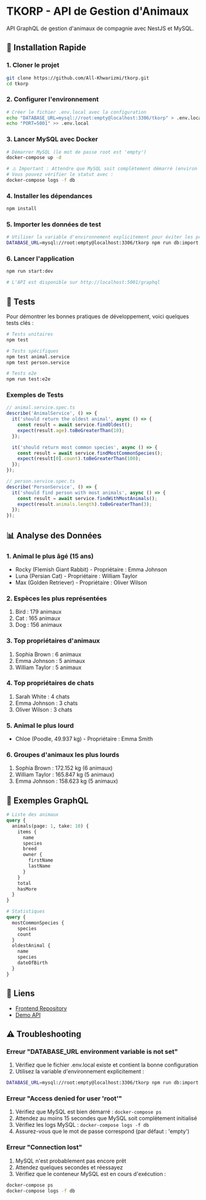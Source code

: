 # TKORP - API de Gestion d'Animaux

API GraphQL de gestion d'animaux de compagnie avec NestJS et MySQL.

## 🚀 Installation Rapide

### 1. Cloner le projet
```bash
git clone https://github.com/All-Khwarizmi/tkorp.git
cd tkorp
```

### 2. Configurer l'environnement
```bash
# Créer le fichier .env.local avec la configuration
echo "DATABASE_URL=mysql://root:empty@localhost:3306/tkorp" > .env.local
echo "PORT=5001" >> .env.local
```

### 3. Lancer MySQL avec Docker
```bash
# Démarrer MySQL (le mot de passe root est 'empty')
docker-compose up -d

# ⚠️ Important : Attendre que MySQL soit complètement démarré (environ 15 secondes)
# Vous pouvez vérifier le statut avec :
docker-compose logs -f db
```

### 4. Installer les dépendances
```bash
npm install
```

### 5. Importer les données de test
```bash
# Utiliser la variable d'environnement explicitement pour éviter les problèmes de chargement
DATABASE_URL=mysql://root:empty@localhost:3306/tkorp npm run db:import
```

### 6. Lancer l'application
```bash
npm run start:dev

# L'API est disponible sur http://localhost:5001/graphql
```

## 🧪 Tests

Pour démontrer les bonnes pratiques de développement, voici quelques tests clés :

```bash
# Tests unitaires
npm test

# Tests spécifiques
npm test animal.service
npm test person.service

# Tests e2e
npm run test:e2e
```

### Exemples de Tests

```typescript
// animal.service.spec.ts
describe('AnimalService', () => {
  it('should return the oldest animal', async () => {
    const result = await service.findOldest();
    expect(result.age).toBeGreaterThan(10);
  });

  it('should return most common species', async () => {
    const result = await service.findMostCommonSpecies();
    expect(result[0].count).toBeGreaterThan(100);
  });
});

// person.service.spec.ts
describe('PersonService', () => {
  it('should find person with most animals', async () => {
    const result = await service.findWithMostAnimals();
    expect(result.animals.length).toBeGreaterThan(3);
  });
});
```

## 📊 Analyse des Données

### 1. Animal le plus âgé (15 ans)
- Rocky (Flemish Giant Rabbit) - Propriétaire : Emma Johnson
- Luna (Persian Cat) - Propriétaire : William Taylor
- Max (Golden Retriever) - Propriétaire : Oliver Wilson

### 2. Espèces les plus représentées
1. Bird : 179 animaux
2. Cat : 165 animaux
3. Dog : 156 animaux

### 3. Top propriétaires d'animaux
1. Sophia Brown : 6 animaux
2. Emma Johnson : 5 animaux
3. William Taylor : 5 animaux

### 4. Top propriétaires de chats
1. Sarah White : 4 chats
2. Emma Johnson : 3 chats
3. Oliver Wilson : 3 chats

### 5. Animal le plus lourd
- Chloe (Poodle, 49.937 kg) - Propriétaire : Emma Smith

### 6. Groupes d'animaux les plus lourds
1. Sophia Brown : 172.152 kg (6 animaux)
2. William Taylor : 165.847 kg (5 animaux)
3. Emma Johnson : 158.623 kg (5 animaux)

## 📝 Exemples GraphQL

```graphql
# Liste des animaux
query {
  animals(page: 1, take: 10) {
    items {
      name
      species
      breed
      owner {
        firstName
        lastName
      }
    }
    total
    hasMore
  }
}

# Statistiques
query {
  mostCommonSpecies {
    species
    count
  }
  oldestAnimal {
    name
    species
    dateOfBirth
  }
}
```

## 🔗 Liens

- [Frontend Repository](https://github.com/All-Khwarizmi/tkorp-client)
- [Demo API](https://tkorp-production.up.railway.app/graphql)

## ⚠️ Troubleshooting

### Erreur "DATABASE_URL environment variable is not set"
1. Vérifiez que le fichier .env.local existe et contient la bonne configuration
2. Utilisez la variable d'environnement explicitement :
```bash
DATABASE_URL=mysql://root:empty@localhost:3306/tkorp npm run db:import
```

### Erreur "Access denied for user 'root'"
1. Vérifiez que MySQL est bien démarré : `docker-compose ps`
2. Attendez au moins 15 secondes que MySQL soit complètement initialisé
3. Vérifiez les logs MySQL : `docker-compose logs -f db`
4. Assurez-vous que le mot de passe correspond (par défaut : 'empty')

### Erreur "Connection lost"
1. MySQL n'est probablement pas encore prêt
2. Attendez quelques secondes et réessayez
3. Vérifiez que le conteneur MySQL est en cours d'exécution :
```bash
docker-compose ps
docker-compose logs -f db
